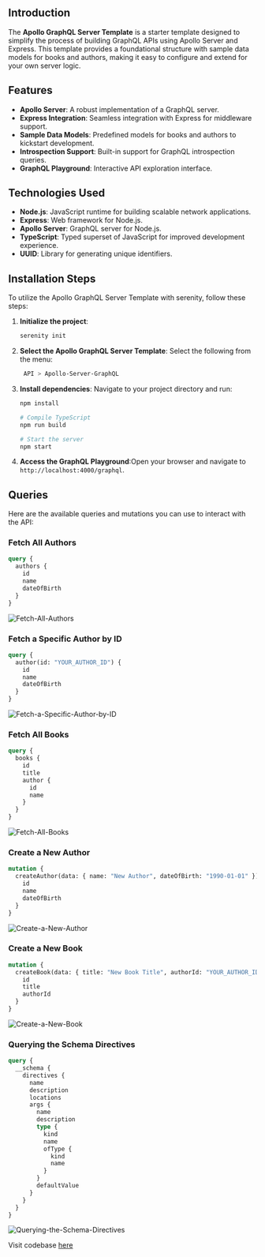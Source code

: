 ## Introduction
The **Apollo GraphQL Server Template** is a starter template designed to simplify the process of building GraphQL APIs using Apollo Server and Express. This template provides a foundational structure with sample data models for books and authors, making it easy to configure and extend for your own server logic.

## Features
- **Apollo Server**: A robust implementation of a GraphQL server.
- **Express Integration**: Seamless integration with Express for middleware support.
- **Sample Data Models**: Predefined models for books and authors to kickstart development.
- **Introspection Support**: Built-in support for GraphQL introspection queries.
- **GraphQL Playground**: Interactive API exploration interface.

## Technologies Used
- **Node.js**: JavaScript runtime for building scalable network applications.
- **Express**: Web framework for Node.js.
- **Apollo Server**: GraphQL server for Node.js.
- **TypeScript**: Typed superset of JavaScript for improved development experience.
- **UUID**: Library for generating unique identifiers.

## Installation Steps
To utilize the Apollo GraphQL Server Template with serenity, follow these steps:

1. **Initialize the project**:
   ```bash
   serenity init
   ```
2. **Select the Apollo GraphQL Server Template**:
Select the following from the menu:
   ```bash
    API > Apollo-Server-GraphQL
    ```
3. **Install dependencies**:
Navigate to your project directory and run:
    ```bash
    npm install

    # Compile TypeScript
    npm run build

    # Start the server
    npm start
    ```
4. **Access the GraphQL Playground**:Open your browser and navigate to `http://localhost:4000/graphql`.

## Queries
Here are the available queries and mutations you can use to interact with the API:

### Fetch All Authors
```graphql
query {
  authors {
    id
    name
    dateOfBirth
  }
}
```
![Fetch-All-Authors](https://github.com/user-attachments/assets/4eabd7c5-1295-4ec7-a34b-95edc954e887)

### Fetch a Specific Author by ID
```graphql
query {
  author(id: "YOUR_AUTHOR_ID") {
    id
    name
    dateOfBirth
  }
}
```

![Fetch-a-Specific-Author-by-ID](https://github.com/user-attachments/assets/c59f2712-502d-4e87-9a62-e53a7e9ba06e)

### Fetch All Books
```graphql
query {
  books {
    id
    title
    author {
      id
      name
    }
  }
}
```
![Fetch-All-Books](https://github.com/user-attachments/assets/661b4ec3-2206-465c-9cb8-3de3ac8da420)

### Create a New Author
```graphql
mutation {
  createAuthor(data: { name: "New Author", dateOfBirth: "1990-01-01" }) {
    id
    name
    dateOfBirth
  }
}
```

![Create-a-New-Author](https://github.com/user-attachments/assets/2f0f6ea4-9493-426d-9d6b-651001575244)

### Create a New Book
```graphql
mutation {
  createBook(data: { title: "New Book Title", authorId: "YOUR_AUTHOR_ID" }) {
    id
    title
    authorId
  }
}
```

![Create-a-New-Book](https://github.com/user-attachments/assets/178c491e-809f-40ea-a1c8-8e01f181455f)

### Querying the Schema Directives
```graphql
query {
  __schema {
    directives {
      name
      description
      locations
      args {
        name
        description
        type {
          kind
          name
          ofType {
            kind
            name
          }
        }
        defaultValue
      }
    }
  }
}
```

![Querying-the-Schema-Directives](https://github.com/user-attachments/assets/02a6cc78-5f29-4fd7-8acc-d2b4760decb0)

Visit codebase [here](https://github.com/Abhishek-Mallick/serenity/tree/main/template/API/Apollo-Server-GraphQL)